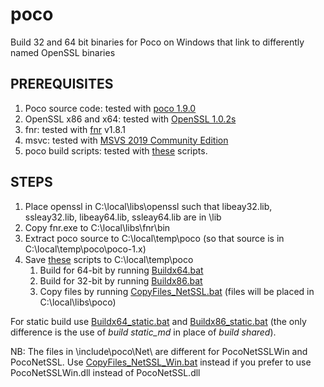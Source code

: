 # poco
Build 32 and 64 bit binaries for Poco on Windows that link to differently named OpenSSL binaries

## PREREQUISITES
1. Poco source code: tested with [poco 1.9.0](https://pocoproject.org/)
2. OpenSSL x86 and x64: tested with [OpenSSL 1.0.2s](https://www.openssl.org/source/old/1.0.2/openssl-1.0.2s.tar.gz)
3. fnr: tested with [fnr](http://findandreplace.io/downloads/fnr.zip) v1.8.1
4. msvc: tested with [MSVS 2019 Community Edition](https://visualstudio.microsoft.com/)
5. poco build scripts: tested with [these](https://github.com/alecmus/buildscripts/tree/master/poco/scripts) scripts.

## STEPS
1. Place openssl in C:\local\libs\openssl such that libeay32.lib, ssleay32.lib, libeay64.lib, ssleay64.lib are in \lib
2. Copy fnr.exe to C:\local\libs\fnr\bin
3. Extract poco source to C:\local\temp\poco (so that source is in C:\local\temp\poco\poco-1.x)
4. Save [these](https://github.com/alecmus/buildscripts/tree/master/poco/scripts) scripts to C:\local\temp\poco
    1. Build for 64-bit by running [Buildx64.bat](https://github.com/alecmus/buildscripts/blob/master/poco/scripts/Buildx64.bat)
    2. Build for 32-bit by running [Buildx86.bat](https://github.com/alecmus/buildscripts/blob/master/poco/scripts/Buildx86.bat)
    3. Copy files by running [CopyFiles_NetSSL.bat](https://github.com/alecmus/buildscripts/blob/master/poco/scripts/CopyFiles_NetSSL.bat) (files will be placed in C:\local\libs\poco)

For static build use [Buildx64_static.bat](https://github.com/alecmus/buildscripts/blob/master/poco/scripts/Buildx64_static.bat) and [Buildx86_static.bat](https://github.com/alecmus/buildscripts/blob/master/poco/scripts/Buildx86_static.bat) (the only difference is the use of <em>build static_md</em> in place of <em>build shared</em>).

NB: The files in \include\poco\Net\ are different for PocoNetSSLWin and PocoNetSSL.
Use [CopyFiles_NetSSL_Win.bat](https://github.com/alecmus/buildscripts/blob/master/poco/scripts/CopyFiles_NetSSL_Win.bat) instead if you prefer to use PocoNetSSLWin.dll instead of PocoNetSSL.dll
